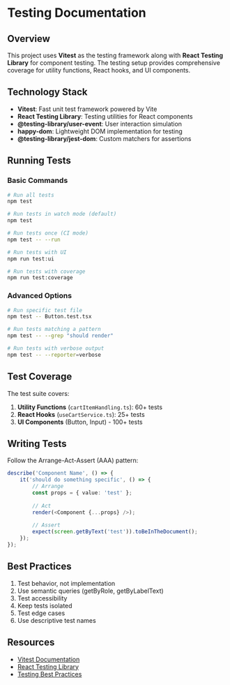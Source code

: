 # Testing Documentation

## Overview

This project uses **Vitest** as the testing framework along with **React Testing Library** for component testing. The testing setup provides comprehensive coverage for utility functions, React hooks, and UI components.

## Technology Stack

- **Vitest**: Fast unit test framework powered by Vite
- **React Testing Library**: Testing utilities for React components
- **@testing-library/user-event**: User interaction simulation
- **happy-dom**: Lightweight DOM implementation for testing
- **@testing-library/jest-dom**: Custom matchers for assertions

## Running Tests

### Basic Commands

```bash
# Run all tests
npm test

# Run tests in watch mode (default)
npm test

# Run tests once (CI mode)
npm test -- --run

# Run tests with UI
npm run test:ui

# Run tests with coverage
npm run test:coverage
```

### Advanced Options

```bash
# Run specific test file
npm test -- Button.test.tsx

# Run tests matching a pattern
npm test -- --grep "should render"

# Run tests with verbose output
npm test -- --reporter=verbose
```

## Test Coverage

The test suite covers:

1. **Utility Functions** (`cartItemHandling.ts`): 60+ tests
2. **React Hooks** (`useCartService.ts`): 25+ tests
3. **UI Components** (Button, Input) - 100+ tests

## Writing Tests

Follow the Arrange-Act-Assert (AAA) pattern:

```typescript
describe('Component Name', () => {
    it('should do something specific', () => {
        // Arrange
        const props = { value: 'test' };
        
        // Act
        render(<Component {...props} />);
        
        // Assert
        expect(screen.getByText('test')).toBeInTheDocument();
    });
});
```

## Best Practices

1. Test behavior, not implementation
2. Use semantic queries (getByRole, getByLabelText)
3. Test accessibility
4. Keep tests isolated
5. Test edge cases
6. Use descriptive test names

## Resources

- [Vitest Documentation](https://vitest.dev/)
- [React Testing Library](https://testing-library.com/react)
- [Testing Best Practices](https://kentcdodds.com/blog/common-mistakes-with-react-testing-library)